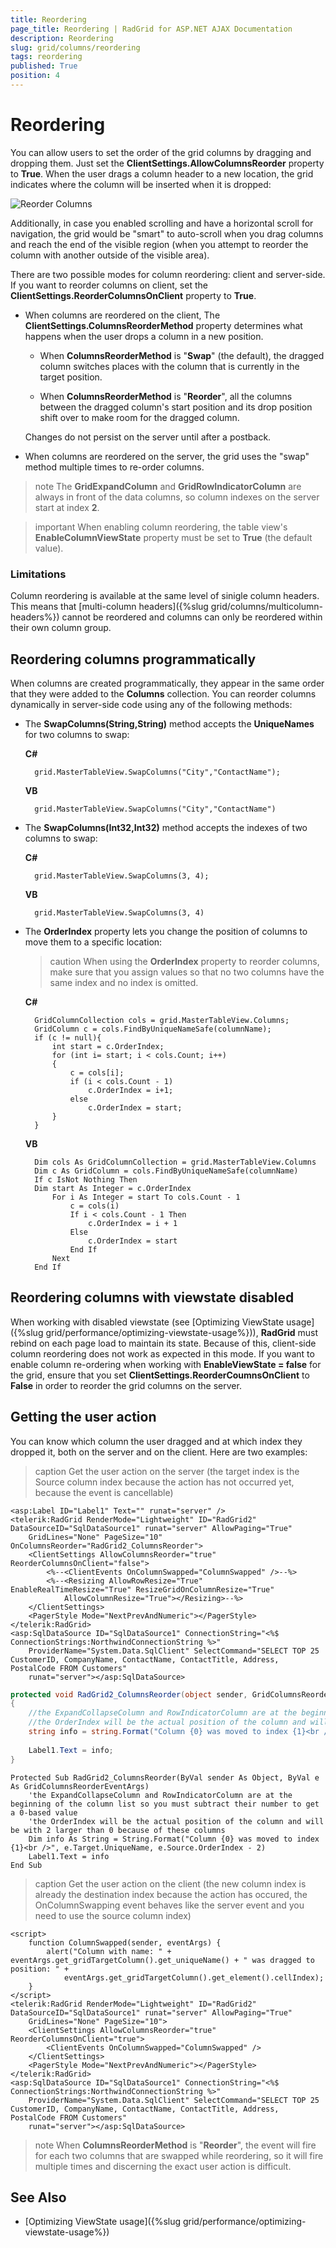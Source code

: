 ```yaml
---
title: Reordering
page_title: Reordering | RadGrid for ASP.NET AJAX Documentation
description: Reordering
slug: grid/columns/reordering
tags: reordering
published: True
position: 4
---
```


# Reordering



You can allow users to set the order of the grid columns by dragging and dropping them. Just set the **ClientSettings.AllowColumnsReorder** property to **True**. When the user drags a column header to a new location, the grid indicates where the column will be inserted when it is dropped:

![Reorder Columns](images/grd_reorderingColumns.png)

Additionally, in case you enabled scrolling and have a horizontal scroll for navigation, the grid would be "smart" to auto-scroll when you drag columns and reach the end of the visible region (when you attempt to reorder the column with another outside of the visible area).

There are two possible modes for column reordering: client and server-side. If you want to reorder columns on client, set the **ClientSettings.ReorderColumnsOnClient** property to **True**.

* When columns are reordered on the client, The **ClientSettings.ColumnsReorderMethod** property determines what happens when the user drops a column in a new position.

	*  When **ColumnsReorderMethod** is "**Swap**" (the default), the dragged column switches places with the column that is currently in the target position. 

	* When **ColumnsReorderMethod** is "**Reorder**", all the columns between the dragged column's start position and its drop position shift over to make room for the dragged column. 

	Changes do not persist on the server until after a postback.

* When columns are reordered on the server, the grid uses the "swap" method multiple times to re-order columns.

>note The **GridExpandColumn** and **GridRowIndicatorColumn** are always in front of the data columns, so column indexes on the server start at index **2**.

>important When enabling column reordering, the table view's **EnableColumnViewState** property must be set to **True** (the default value).

### Limitations

Column reordering is available at the same level of sinigle column headers. This means that [multi-column headers]({%slug grid/columns/multicolumn-headers%}) cannot be reordered and columns can only be reordered within their own column group.

## Reordering columns programmatically

When columns are created programmatically, they appear in the same order that they were added to the **Columns** collection. You can reorder columns dynamically in server-side code using any of the following methods:

* The **SwapColumns(String,String)** method accepts the **UniqueNames** for two columns to swap:

	**C#**
		
		grid.MasterTableView.SwapColumns("City","ContactName");			

	**VB**

		grid.MasterTableView.SwapColumns("City","ContactName")			


* The **SwapColumns(Int32,Int32)** method accepts the indexes of two columns to swap:

	**C#**
     
		grid.MasterTableView.SwapColumns(3, 4);				

	**VB**

		grid.MasterTableView.SwapColumns(3, 4)


* The **OrderIndex** property lets you change the position of columns to move them to a specific location:

	>caution When using the **OrderIndex** property to reorder columns, make sure that you assign values so that no two columns have the same index and no index is omitted.

	**C#**

		GridColumnCollection cols = grid.MasterTableView.Columns;
		GridColumn c = cols.FindByUniqueNameSafe(columnName);
		if (c != null){ 
		    int start = c.OrderIndex; 
		    for (int i= start; i < cols.Count; i++)  
		    { 
		        c = cols[i]; 
		        if (i < cols.Count - 1)   
		            c.OrderIndex = i+1;
		        else     
		            c.OrderIndex = start;  
		    }
		}			

	**VB**

		Dim cols As GridColumnCollection = grid.MasterTableView.Columns
		Dim c As GridColumn = cols.FindByUniqueNameSafe(columnName)
		If c IsNot Nothing Then
		Dim start As Integer = c.OrderIndex
		    For i As Integer = start To cols.Count - 1
			    c = cols(i)
			    If i < cols.Count - 1 Then
				    c.OrderIndex = i + 1
			    Else
				    c.OrderIndex = start
			    End If
		    Next
		End If







## Reordering columns with viewstate disabled

When working with disabled viewstate (see [Optimizing ViewState usage]({%slug grid/performance/optimizing-viewstate-usage%})), **RadGrid** must rebind on each page load to maintain its state. Because of this, client-side column reordering does not work as expected in this mode. If you want to enable column re-ordering when working with **EnableViewState = false** for the grid, ensure that you set **ClientSettings.ReorderCoumnsOnClient** to **False** in order to reorder the grid columns on the server.


## Getting the user action

You can know which column the user dragged and at which index they dropped it, both on the server and on the client. Here are two examples:

>caption Get the user action on the server (the target index is the Source column index because the action has not occurred yet, because the event is cancellable)

````ASP.NET
<asp:Label ID="Label1" Text="" runat="server" />
<telerik:RadGrid RenderMode="Lightweight" ID="RadGrid2" DataSourceID="SqlDataSource1" runat="server" AllowPaging="True"
    GridLines="None" PageSize="10" OnColumnsReorder="RadGrid2_ColumnsReorder">
    <ClientSettings AllowColumnsReorder="true" ReorderColumnsOnClient="false">
        <%--<ClientEvents OnColumnSwapped="ColumnSwapped" />--%>
        <%--<Resizing AllowRowResize="True" EnableRealTimeResize="True" ResizeGridOnColumnResize="True"
            AllowColumnResize="True"></Resizing>--%>
    </ClientSettings>
    <PagerStyle Mode="NextPrevAndNumeric"></PagerStyle>
</telerik:RadGrid>
<asp:SqlDataSource ID="SqlDataSource1" ConnectionString="<%$ ConnectionStrings:NorthwindConnectionString %>"
    ProviderName="System.Data.SqlClient" SelectCommand="SELECT TOP 25 CustomerID, CompanyName, ContactName, ContactTitle, Address, PostalCode FROM Customers"
    runat="server"></asp:SqlDataSource>
````

````C#
protected void RadGrid2_ColumnsReorder(object sender, GridColumnsReorderEventArgs e)
{
    //the ExpandCollapseColumn and RowIndicatorColumn are at the beginning of the column list so you must subtract their number to get a 0-based value
    //the OrderIndex will be the actual position of the column and will be with 2 larger than 0 because of these columns
    string info = string.Format("Column {0} was moved to index {1}<br />", e.Target.UniqueName, e.Source.OrderIndex - 2);
 
    Label1.Text = info;
}
````
````VB
Protected Sub RadGrid2_ColumnsReorder(ByVal sender As Object, ByVal e As GridColumnsReorderEventArgs)
    'the ExpandCollapseColumn and RowIndicatorColumn are at the beginning of the column list so you must subtract their number to get a 0-based value
    'the OrderIndex will be the actual position of the column and will be with 2 larger than 0 because of these columns
    Dim info As String = String.Format("Column {0} was moved to index {1}<br />", e.Target.UniqueName, e.Source.OrderIndex - 2)
    Label1.Text = info
End Sub
````

>caption Get the user action on the client (the new column index is already the destination index because the action has occured, the OnColumnSwapping event behaves like the server event and you need to use the source column index)

````ASP.NET
<script>
	function ColumnSwapped(sender, eventArgs) {
		alert("Column with name: " + eventArgs.get_gridTargetColumn().get_uniqueName() + " was dragged to position: " +
			eventArgs.get_gridTargetColumn().get_element().cellIndex);
	}
</script>
<telerik:RadGrid RenderMode="Lightweight" ID="RadGrid2" DataSourceID="SqlDataSource1" runat="server" AllowPaging="True"
	GridLines="None" PageSize="10">
	<ClientSettings AllowColumnsReorder="true" ReorderColumnsOnClient="true">
		<ClientEvents OnColumnSwapped="ColumnSwapped" />
	</ClientSettings>
	<PagerStyle Mode="NextPrevAndNumeric"></PagerStyle>
</telerik:RadGrid>
<asp:SqlDataSource ID="SqlDataSource1" ConnectionString="<%$ ConnectionStrings:NorthwindConnectionString %>"
    ProviderName="System.Data.SqlClient" SelectCommand="SELECT TOP 25 CustomerID, CompanyName, ContactName, ContactTitle, Address, PostalCode FROM Customers"
    runat="server"></asp:SqlDataSource>
````

>note When **ColumnsReorderMethod** is "**Reorder**", the event will fire for each two columns that are swapped while reordering, so it will fire multiple times and discerning the exact user action is difficult.

## See Also

 * [Optimizing ViewState usage]({%slug grid/performance/optimizing-viewstate-usage%})
